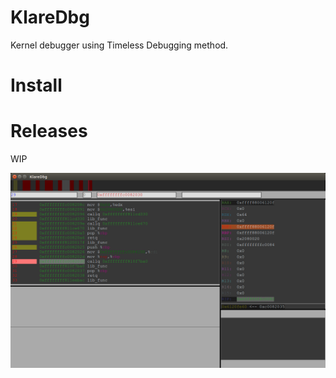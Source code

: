 # KlareDbg
Kernel debugger using Timeless Debugging method.

# Install

# Releases
WIP

![KlareDbg](./img/kldbg.png)
